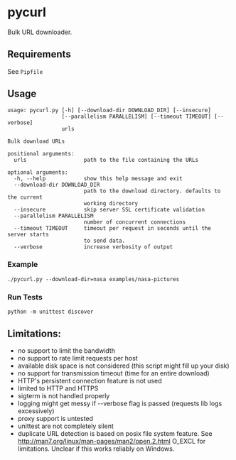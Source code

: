 # pycurl

Bulk URL downloader.

## Requirements

See `Pipfile`

## Usage

```
usage: pycurl.py [-h] [--download-dir DOWNLOAD_DIR] [--insecure]
                 [--parallelism PARALLELISM] [--timeout TIMEOUT] [--verbose]
                 urls

Bulk download URLs

positional arguments:
  urls                  path to the file containing the URLs

optional arguments:
  -h, --help            show this help message and exit
  --download-dir DOWNLOAD_DIR
                        path to the download directory. defaults to the current
                        working directory
  --insecure            skip server SSL certificate validation
  --parallelism PARALLELISM
                        number of concurrent connections
  --timeout TIMEOUT     timeout per request in seconds until the server starts
                        to send data.
  --verbose             increase verbosity of output
```

### Example
`./pycurl.py --download-dir=nasa examples/nasa-pictures`


### Run Tests
`python -m unittest discover`

## Limitations:
- no support to limit the bandwidth
- no support to rate limit requests per host
- available disk space is not considered (this script might fill up your disk)
- no support for transmission timeout (time for an entire download)
- HTTP's persistent connection feature is not used
- limited to HTTP and HTTPS
- sigterm is not handled properly
- logging might get messy if --verbose flag is passed (requests lib logs excessively)
- proxy support is untested
- unittest are not completely silent
- duplicate URL detection is based on posix file system feature. See http://man7.org/linux/man-pages/man2/open.2.html O_EXCL for
  limitations. Unclear if this works reliably on Windows.
